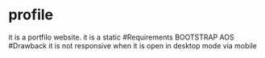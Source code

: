 # profile
it is a portfilo website.
it is a static 
#Requirements
BOOTSTRAP
AOS
#Drawback
it is not responsive when it is open in desktop mode via mobile
